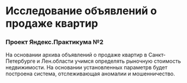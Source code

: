 # Исследование объявлений о продаже квартир
### Проект Яндекс.Практикума №2
На основании архива объявлений о продаже квартир в Санкт-Петербурге и Лен.области учимся определять рыночную стоимость недвижимости. 
На основании установленных параметрв будет построена система, отслеживающая аномалии и мошенничество.
